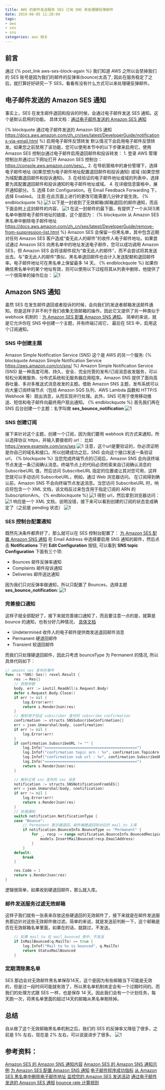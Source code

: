 ```yaml
---
title: AWS 的邮件发送服务 SES 订阅 SNS 来处理硬反弹邮件
date: 2019-06-05 11:28:04
tags: 
- aws
- ses
- sns
categories: aws 相关
---
```

## 前言
通过 {% post_link aws-ses-block-again %} 我们知道 AWS 之所以会禁掉我们的 SES 账号是因为我们的邮件的反弹率(bounce)太高了, 因此在服务稳定了之后，就打算好好研究一下 SES，看看有没有什么方式可以来处理硬反弹邮件。
## 电子邮件发送的 Amazon SES 通知
事实上，SES 在发生邮件退回和投诉的时候，会通过电子邮件发送 SES 通知。这个是默认启用的功能。 具体文档：[通过电子邮件发送的 Amazon SES 通知](https://docs.aws.amazon.com/zh_cn/ses/latest/DeveloperGuide/notifications-via-email.html)
<!--more-->
{% blockquote 通过电子邮件发送的 Amazon SES 通知 https://docs.aws.amazon.com/zh_cn/ses/latest/DeveloperGuide/notifications-via-email.html %}
启用电子邮件反馈转发
默认情况下会启用电子邮件反馈转发。如果您之前禁用了该功能，您可以使用本节中的以下步骤来启用它。使用 Amazon SES 控制台通过电子邮件启用退回邮件和投诉转发：
    1. 登录 AWS 管理控制台并通过以下网址打开 Amazon SES 控制台：https://console.aws.amazon.com/ses/。
    2. 在导航窗格中的身份管理下，选择电子邮件地址 (如果您想为电子邮件地址配置退回邮件和投诉通知) 或域 (如果您想为域配置退回邮件和投诉通知)。
    3. 在经验证的电子邮件地址或域的列表中，选择要为其配置退回邮件和投诉通知的电子邮件地址或域。
    4. 在详细信息窗格中，展开通知部分。
    5. 选择 Edit Configuration。在 Email Feedback Forwarding 下，选择 Enabled。
    注意:在此页面上进行的更改可能需要几分钟才能生效。
{% endblockquote %}
![1](1.png)
以下是一封收到了无效邮箱(邮箱退回)的邮件通知，而且下面会附上这封邮件的内容，
![1](2.png)
在这一封邮件的最下面，有提供了一个从SES黑名单中删除电子邮件地址的链接，这个是因为：
{% blockquote 从 Amazon SES 黑名单中删除电子邮件地址 https://docs.aws.amazon.com/zh_cn/ses/latest/DeveloperGuide/remove-from-suppression-list.html %}
Amazon SES 会保留一份黑名单，其中包含近期对任何 Amazon SES 客户造成“查无此人的邮件”的收件人电子邮件地址。如果尝试通过 Amazon SES 向黑名单中的地址发送电子邮件，您可以成功调用 Amazon SES，但 Amazon SES 会将该邮件视为“查无此人的邮件”，而不会尝试将其发送出去。与“查无此人的邮件”类似，黑名单退回邮件也会计入发送配额和退回邮件率。电子邮件地址可在黑名单上保留最多 14 天。
{% endblockquote %}
如果你确信黑名单中的某个地址有效，则可以使用以下过程将其从列表中删除，他提供了一个很简单的操作后台：
![1](3.png)
## Amazon SNS 通知
虽然 SES 在发生邮件退回或者投诉的时候，会向我们的发送者邮箱发送邮件通知。但是这样子并不利于我们收集无效邮箱的操作。因此它又提供了另一种类似于 webhook 机制的：[为 Amazon SES 配置 Amazon SNS 通知](https://docs.aws.amazon.com/zh_cn/ses/latest/DeveloperGuide/configure-sns-notifications.html)。
简单的来说，就是它允许你在 SNS 中创建一个主题，并有终端订阅它， 最后在 SES 中，启用这个订阅通知。
### SNS 中创建主题
Amazon Simple Notification Service (SNS) 这个是 AWS 的另一个服务:
{% blockquote Amazon Simple Notification Service https://aws.amazon.com/cn/sns/ %}
Amazon Simple Notification Service (SNS) 是一种高度可用、持久、安全、完全托管的发布/订阅消息收发服务，可以轻松分离微服务、分布式系统和无服务器应用程序。Amazon SNS 提供了面向高吞吐量、多对多推送式消息收发的主题。借助 Amazon SNS 主题，发布系统可以向大量订阅终端节点（包括 Amazon SQS 队列、AWS Lambda 函数和 HTTP/S Webhook 等）扇出消息，从而实现并行处理。此外，SNS 可用于使用移动推送、短信和电子邮件向最终用户扇出通知。
{% endblockquote %}
首先我们再在 SNS 后台创建一个主题：名字叫做 **ses_bounce_notification**
![1](4.png)
### SNS 创建订阅
接下来针对这个主题，创建一个订阅，因为我们要用 webhook 的方式来通知，所以选择协议 https，并输入要接收的 url： 比如 https://www.example.com/sns/ses
![1](5.png)
注意，这个url是要验证的，你必须证明是你自己的域名和接口。所以创建成功之后，SNS 会向这个接口发送一条验证 url，
{% blockquote %}
当您完成终端节点的订阅后，Amazon SNS 会向该终端节点发送一条订阅确认消息。终端节点上的代码必须检索来自订阅确认消息的 SubscribeURL 值，然后访问 SubscribeURL 指定的位置或让其对您可用，这样您就可以手动访问 SubscribeURL，例如，通过 Web 浏览器访问。
在订阅得到确认前，Amazon SNS 不会向终端节点发送消息。当您访问 SubscribeURL 时，响应将包含一个 XML 文档，该文档反过来包含用于指定订阅的 ARN 的 SubscriptionArn。
{% endblockquote %}
![1](6.png)
得到 url，然后拿到浏览器访问：
![1](7.png)
响应是一个 XML 文档，说明没错，接下来可以看到创建的订阅的状态变成确定了（之前是 pending 状态）
![1](8.png)
### SES 控制台配置通知
既然先决条件都弄好了，那么就可以在 SES 控制台配置了： [为 Amazon SES 配置 Amazon SNS 通知](https://docs.aws.amazon.com/zh_cn/ses/latest/DeveloperGuide/configure-sns-notifications.html)
在 Email Address 中选择要启用 SNS 通知的邮件，然后点击 **Notifications** 下的 **Edit Configuration** 按钮, 可以看到 **SNS topic Configuration** 下面有三个项:
- Bounces 邮件反弹率通知
- Complaints 邮件投诉通知
- Deliveries 邮件送达通知

因为我们只对反弹率做通知，所以只配置了 Bounces，选择主题 **ses_bounce_notification**:
![1](9.png)
### 完善接口通知
这样子就全部配好了，接下来就完善接口通知了，而且要注意一点的是，就算是 bounce 的通知，也有分好几种情况， [具体文档](https://docs.aws.amazon.com/zh_cn/ses/latest/DeveloperGuide/notification-contents.html#bounce-types)
- Undetermined 收件人的电子邮件提供商发送退回邮件消息
- Permanent 硬退回邮件
- Transient 软退回邮件

而我们只处理硬退回邮件，因此只考虑 bounceType 为 Permanent 的情况, 所以具体代码如下：
```go
// amazon ses 发布的事件
func (s *SNS) Ses() revel.Result {
	res := Res{}
	// 获取参数
	body, err := ioutil.ReadAll(s.Request.Body)
	defer s.Request.Body.Close()
	if err != nil {
		log.Error(err)
		return s.RenderJson(res)
	}
	// 解析用于验证 subscriber 身份的 subscribe confirmation
	confirmation := structs.SNSSubscribeConfirmation{}
	err = json.Unmarshal(body, &confirmation)
	if err != nil {
		log.Error(err)
	}
	if confirmation.SubscribeURL != "" {
		log.Info("==========================================")
		log.Infof("confirmation topic arn : %v", confirmation.TopicArn)
		log.Infof("confirmation sub url : %v", confirmation.SubscribeURL)
		log.Info("==========================================")
		return s.RenderJson(res)
	}

	// 解析正常 sns 发布的 ses 消息
	notification := structs.SNSNotificationFromSES{}
	err = json.Unmarshal(body, &notification)
	if err != nil {
		log.Error(err)
		return s.RenderJson(res)
	}
	// 处理通知
	switch notification.NotificationType {
	case "Bounce":
		// Permanent 表示硬退回，邮件被硬退回则对应的 mail_to 入库
		if notification.BounceInfo.BounceType == "Permanent" {
			for _, recp := range notification.BounceInfo.BouncedRecipients {
				models.InsertMailBounced(recp.EmailAddress)
			}
		}
	default:
		break
	}

	res.Code = 1
	return s.RenderJson(res)
}
```
逻辑很简单，如果收到硬退回邮件，那么就入库。
### 邮件发送服务过滤无效邮箱
这样子我们就有一张表来存放这些硬退回的无效邮件了，接下来就是在邮件发送服务那边针对这些无效邮件做过滤。简单的来说，就是发送前判断一下，这个邮箱是否在无效邮箱名单里面，如果在的话，就跳过，不发送。
```go
	// 如果 mail_to 在 mail_bounced 表中，不发送
	if IsMailBounced(q.MailTo) == true {
		log.Infof("Mail to %v is bounced", q.MailTo)
		return StatusMailBounced
	}
```
### 定期清除黑名单
SES 那边会对无效邮件黑名单保存14天，这个是因为有些邮箱当下可能是无效的，但是过一段时间可能就有效了，所以黑名单机制肯定会有一个过期时间的。而我们的处理方式跟 SES 一样，也是保存 14 天。因此我们会有一个计划任务，每天跑一次，将黑名单里面的超过14天的邮箱从黑名单剔除掉。

## 总结
自从做了这个无效邮箱黑名单机制之后，我们的 SES 的反弹率又降低了很多，之前是 5% 左右，现在是 2% 左右，可以说是进步了很多。
![1](10.png)

## 参考资料：
[Amazon SES 的 Amazon SNS 通知内容](https://docs.aws.amazon.com/zh_cn/ses/latest/DeveloperGuide/notification-contents.html#bounce-object)
[Amazon SES 的 Amazon SNS 通知示例](https://docs.aws.amazon.com/zh_cn/ses/latest/DeveloperGuide/notification-examples.html)
[为 Amazon SES 配置 Amazon SNS 通知](https://docs.aws.amazon.com/zh_cn/ses/latest/DeveloperGuide/configure-sns-notifications.html)
[电子邮件程序成功指标](https://docs.aws.amazon.com/zh_cn/ses/latest/DeveloperGuide/success-metrics.html)
[从 Amazon SES 黑名单中删除电子邮件地址](https://docs.aws.amazon.com/zh_cn/ses/latest/DeveloperGuide/remove-from-suppression-list.html)
[监控您的 Amazon SES 发送活动](https://docs.aws.amazon.com/zh_cn/ses/latest/DeveloperGuide/monitor-sending-activity.html)
[通过电子邮件发送的 Amazon SES 通知](https://docs.aws.amazon.com/zh_cn/ses/latest/DeveloperGuide/notifications-via-email.html)
[bounce rate 计算规则](https://www.reddit.com/r/aws/comments/7zvsw0/ses_complaintbounce_rate_calculation_periods/)